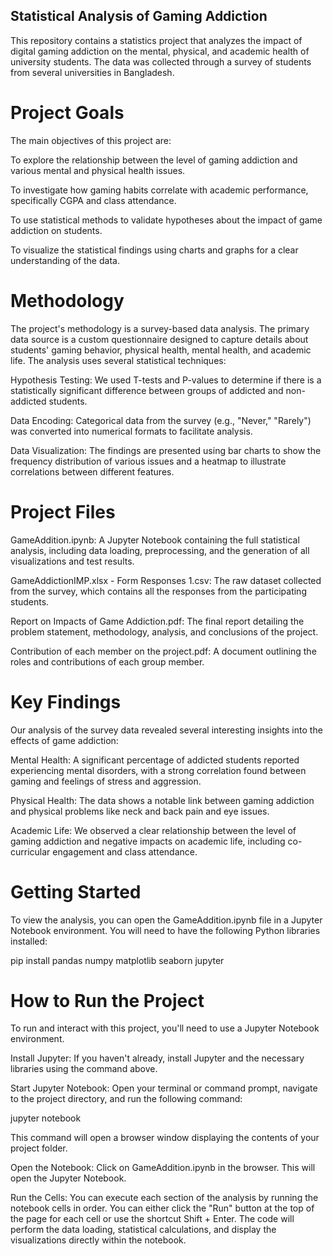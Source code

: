 ## Statistical Analysis of Gaming Addiction
This repository contains a statistics project that analyzes the impact of digital gaming addiction on the mental, physical, and academic health of university students. The data was collected through a survey of students from several universities in Bangladesh.

# Project Goals
The main objectives of this project are:

To explore the relationship between the level of gaming addiction and various mental and physical health issues.

To investigate how gaming habits correlate with academic performance, specifically CGPA and class attendance.

To use statistical methods to validate hypotheses about the impact of game addiction on students.

To visualize the statistical findings using charts and graphs for a clear understanding of the data.

# Methodology
The project's methodology is a survey-based data analysis. The primary data source is a custom questionnaire designed to capture details about students' gaming behavior, physical health, mental health, and academic life. The analysis uses several statistical techniques:

Hypothesis Testing: We used T-tests and P-values to determine if there is a statistically significant difference between groups of addicted and non-addicted students.

Data Encoding: Categorical data from the survey (e.g., "Never," "Rarely") was converted into numerical formats to facilitate analysis.

Data Visualization: The findings are presented using bar charts to show the frequency distribution of various issues and a heatmap to illustrate correlations between different features.

# Project Files
GameAddition.ipynb: A Jupyter Notebook containing the full statistical analysis, including data loading, preprocessing, and the generation of all visualizations and test results.

GameAddictionIMP.xlsx - Form Responses 1.csv: The raw dataset collected from the survey, which contains all the responses from the participating students.

Report on Impacts of Game Addiction.pdf: The final report detailing the problem statement, methodology, analysis, and conclusions of the project.

Contribution of each member on the project.pdf: A document outlining the roles and contributions of each group member.

# Key Findings
Our analysis of the survey data revealed several interesting insights into the effects of game addiction:

Mental Health: A significant percentage of addicted students reported experiencing mental disorders, with a strong correlation found between gaming and feelings of stress and aggression.

Physical Health: The data shows a notable link between gaming addiction and physical problems like neck and back pain and eye issues.

Academic Life: We observed a clear relationship between the level of gaming addiction and negative impacts on academic life, including co-curricular engagement and class attendance.

# Getting Started
To view the analysis, you can open the GameAddition.ipynb file in a Jupyter Notebook environment. You will need to have the following Python libraries installed:

pip install pandas numpy matplotlib seaborn jupyter

# How to Run the Project
To run and interact with this project, you'll need to use a Jupyter Notebook environment.

Install Jupyter: If you haven't already, install Jupyter and the necessary libraries using the command above.

Start Jupyter Notebook: Open your terminal or command prompt, navigate to the project directory, and run the following command:

jupyter notebook

This command will open a browser window displaying the contents of your project folder.

Open the Notebook: Click on GameAddition.ipynb in the browser. This will open the Jupyter Notebook.

Run the Cells: You can execute each section of the analysis by running the notebook cells in order. You can either click the "Run" button at the top of the page for each cell or use the shortcut Shift + Enter. The code will perform the data loading, statistical calculations, and display the visualizations directly within the notebook.
